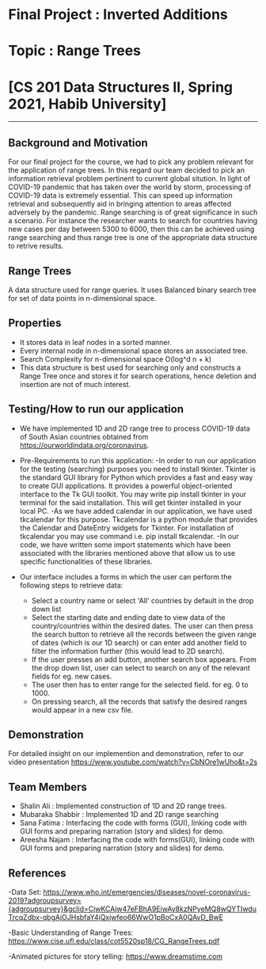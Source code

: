 # Final Project : Inverted Additions
# Topic : Range Trees
# [CS 201 Data Structures II, Spring 2021, Habib University]
-------

## Background and Motivation

For our final project for the course, we had to pick any problem relevant for the application of range trees. In this regard our team decided to pick an information retrieval problem pertinent to current global sitution. In light of COVID-19 pandemic that has taken over the world by storm, processing of COVID-19 data is extremely essential. This can speed up information retrieval and subsequently aid in bringing attention to areas affected adversely by the pandemic. Range searching is of great significance in such a scenario. For instance the researcher wants to search for countries having new cases per day between 5300 to 6000, then this can be achieved using range searching and thus range tree is one of the appropriate data structure to retrive results.

## Range Trees

A data structure used for range queries. It uses Balanced binary search tree for set of data points in n-dimensional space.

## Properties

- It stores data in leaf nodes in a sorted manner. 
- Every internal node in n-dimensional space stores an associated tree.
- Search Complexity for n-dimensional space O(log^d n + k)
- This data structure is best used for searching only and constructs a Range Tree once and stores it for search operations, hence deletion and insertion are not of much interest.

## Testing/How to run our application

- We have implemented 1D and 2D range tree to process COVID-19 data of South Asian countries obtained from https://ourworldindata.org/coronavirus.

- Pre-Requirements to run this application:
   -In order to run our application for the testing (searching) purposes you need to install tkinter. Tkinter is the standard GUI library for Python which provides a fast and       easy way to create GUI applications. It provides a powerful object-oriented interface to the Tk GUI toolkit. You may write pip install tkinter in your terminal for the said     installation. This will get tkinter installed in your local PC. 
   -As we have added calendar in our application, we have used  tkcalendar for this purpose. Tkcalendar is a python module that provides the Calendar and DateEntry widgets for       Tkinter. For installation of tkcalendar you may use command i.e. pip install tkcalendar.
   -In our code, we have written some import statements which have been associated with the libraries mentioned above that allow us to use specific functionalities of these         libraries.
   
- Our interface includes a forms in which the user can perform the following steps to retrieve data:
  - Select a country name or select 'All' countries by default in the drop down list
  - Select the starting date and ending date to view data of the country/countries within the desired dates. The user can then press the search button to retrieve all the records between the given range of dates (which is our 1D search) or can enter add another field to filter the information further (this would lead to 2D search).
  - If the user presses an add button, another search box appears. From the drop down list, user can select to search on any of the relevant fields for eg. new cases.
  - The user then has to enter range for the selected field. for eg. 0 to 1000.
  - On pressing search, all the records that satisfy the desired ranges would appear in a new csv file.

## Demonstration

For detailed insight on our implemention and demonstration, refer to our video presentation https://www.youtube.com/watch?v=CbNOre1wUho&t=2s

## Team Members

- Shalin Ali : Implemented construction of 1D and 2D range trees.
- Mubaraka Shabbir : Implemented 1D and 2D range searching
- Sana Fatima : Interfacing the code with forms (GUI), linking code with GUI forms and preparing narration (story and slides) for demo.
- Areesha Najam : Interfacing the code with forms(GUI), linking code with GUI forms and preparing narration (story and slides) for demo.

## References

-Data Set:
https://www.who.int/emergencies/diseases/novel-coronavirus-2019?adgroupsurvey={adgroupsurvey}&gclid=CjwKCAjw47eFBhA9EiwAy8kzNPyeMQ8wQYTIwduTrcqZdbx-qbgAjOJHsbfaY4jQxjwfeo66WwO1pBoCxA0QAvD_BwE

-Basic Understanding of Range Trees:
https://www.cise.ufl.edu/class/cot5520sp18/CG_RangeTrees.pdf

-Animated pictures for story telling:
https://www.dreamstime.com


